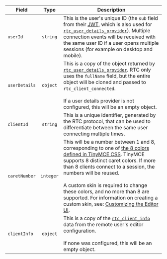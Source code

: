 | Field | Type | Description |
|-------|:----:|----|
| `userId` | `string` | This is the user's unique ID (the `sub` field from their [JWT](({{site.baseurl}}/plugins/premium/rtc/jwt-authentication/)), which is also used for [`rtc_user_details_provider`](#rtc_user_details_provider)). Multiple connection events will be received with the same user ID if a user opens multiple sessions (for example on desktop and mobile). |
| `userDetails` | `object` | This is a copy of the object returned by [`rtc_user_details_provider`](#rtc_user_details_provider). RTC only uses the `fullName` field, but the entire object will be cloned and passed to `rtc_client_connected`.<br/><br/>If a user details provider is not configured, this will be an empty object. |
| `clientId` | `string` | This is a unique identifier, generated by the RTC protocol, that can be used to differentiate between the same user connecting multiple times. |
| `caretNumber` | `integer` | This will be a number between 1 and 8, corresponding to one of [the 8 colors defined in TinyMCE CSS](https://github.com/tinymce/tinymce/blob/master/modules/oxide/src/less/theme/content/rtc/rtc.less#L1-L8). TinyMCE supports 8 distinct caret colors. If more than 8 clients connect to a session, the numbers will be reused.<br/><br/>A custom skin is required to change these colors, and no more than 8 are supported. For information on creating a custom skin, see: [Customizing the Editor UI]({{site.baseurl}}/general-configuration-guide/customize-ui/). |
| `clientInfo` | `object` | This is a copy of the [`rtc_client_info`](#rtc_client_info) data from the remote user's editor configuration.<br/><br/>If none was configured, this will be an empty object. |